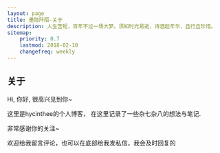 ```yaml
---
layout: page
title: 墨隐阡陌-关于
description: 人生苦短，百年不过一场大梦。须知时光易逝，诗酒趁年华，且行且珍惜。
sitemap:
    priority: 0.7
    lastmod: 2018-02-10
    changefreq: weekly
---
```

## 关于

Hi, 你好, 很高兴见到你~   

这里是hycinthee的个人博客， 在这里记录了一些杂七杂八的想法与笔记.   

非常感谢你的关注~  

欢迎给我留言评论，也可以在底部给我发私信，我会及时回复的   

